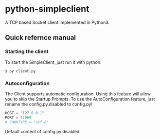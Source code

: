 # python-simpleclient
A TCP based Socket client implemented in Python3.

## Quick refernce manual

### Starting the client

To start the SimpleClient, just run it with python:

    $ py client.py

### Autoconfiguration

The Client supports automatic configuration. 
Using this feature will allow you to skip the Startup Prompts.
To use the AutoConfiguration feature, just rename the config.py.disabled to config.py!

```python
HOST = "127.0.0.1"
PORT = 42069
# CHARTYPE = "utf-8"
```
Default content of config.py.disabled.
